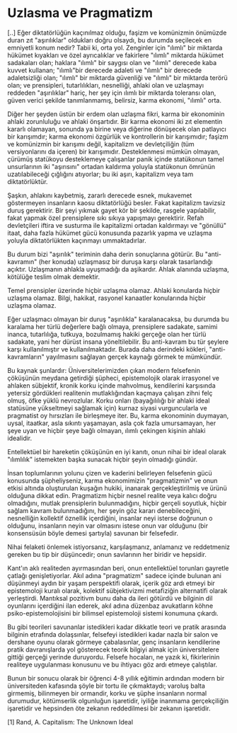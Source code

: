 # Uzlasma ve Pragmatizm

[..] Eğer diktatörlüğün kaçınılmaz olduğu, faşizm ve komünizmin
önümüzde duran zıt "aşırılıklar" oldukları doğru olsaydı, bu durumda
seçilecek en emniyetli konum nedir? Tabii ki, orta yol. Zenginler için
"ılımlı" bir miktarda hükümet kıyakları ve özel ayrıcalıklar ve
fakirlere "ılımlı" miktarda hükümet sadakaları olan; haklara "ılımlı"
bir saygısı olan ve "ılımlı" derecede kaba kuvvet kullanan;
"ılımlı"bir derecede adaleti ve "ılımlı" bir derecede adaletsizliği
olan; "ılımlı" bir miktarda güvenliği ve "ılımlı" bir miktarda terörü
olan; ve prensipleri, tutarlılıkları, nesnelliği, ahlaki olan ve
uzlaşmayı reddeden "aşırılıklar" hariç, her şey için ılımlı bir
miktarda toleransı olan, güven verici şekilde tanımlanmamış, belirsiz,
karma ekonomi, "ılımlı" orta.

Diğer her şeyden üstün bir erdem olan uzlaşma fikri, karma bir
ekonominin ahlaki zorunluluğu ve ahlaki önşartıdır. Bir karma ekonomi
iki zıt elementin kararlı olamayan, sonunda ya birine veya diğerine
dönüşecek olan patlayıcı bir karışımdır; karma ekonomi özgürlük ve
kontrollerin bir karışımıdır; faşizm ve komünizmin bir karışımı değil,
kapitalizm ve devletçiliğin (tüm versiyonlarını da içeren) bir
karışımıdır. Desteklenmesi mümkün olmayan, çürümüş statükoyu
desteklemeye çalışanlar panik içinde statükonun tamel unsurlarının iki
"aşırısını" ortadan kaldırma yoluyla statükonun ömrünün
uzatılabileceği çığlığını atıyorlar; bu iki aşırı, kapitalizm veya tam
diktatörlüktür.

Şaşkın, ahlakını kaybetmiş, zararlı derecede esnek, mukavemet
göstermeyen insanların kaosu diktatörlüğü besler. Fakat kapitalizm
tavizsiz duruş gerektirir. Bir şeyi yıkmak gayet kör bir şekilde,
rasgele yapılabilir, fakat yapmak özel prensiplere sıkı sıkıya
yapışmayı gerektirir. Refah devletçileri iftira ve susturma ile
kapitalizmi ortadan kaldırmayı ve "gönüllü" itaat, daha fazla hükümet
gücü konusunda pazarlık yapma ve uzlaşma yoluyla diktatörlükten
kaçınmayı ummaktadırlar.

Bu durum bizi "aşırılık" teriminin daha derin sonuçlarına götürür. Bu
"anti-kavramın" (her konuda) uzlaşmasız bir duruşa karşı olarak
tasarlandığı açıktır. Uzlaşmanın ahlakla uyuşmadığı da
aşikardır. Ahlak alanında uzlaşma, kötülüğe teslim olmak demektir.

Temel prensipler üzerinde hiçbir uzlaşma olamaz. Ahlaki konularda
hiçbir uzlaşma olamaz. Bilgi, hakikat, rasyonel kanaatler konularında
hiçbir uzlaşma olamaz.

Eğer uzlaşmacı olmayan bir duruş "aşırılıkla" karalanacaksa, bu
durumda bu karalama her türlü değerlere bağlı olmaya, prensiplere
sadakate, samimi inanca, tutarlılığa, tutkuya, bozulmamış hakiki
gerçeğe olan her türlü sadakate, yani her dürüst insana
yöneltilebilir. Bu anti-kavram bu tür şeylere karşı kullanılmıştır ve
kullanılmaktadır. Burada daha derindeki kökleri, "anti-kavramların"
yayılmasını sağlayan gerçek kaynağı görmek te mümkündür.

Bu kaynak şunlardır: Üniversitelerimizden çıkan modern felsefenin
çöküşünün meydana getirdiği şüpheci, epistemolojik olarak irrasyonel
ve ahlaken sübjektif, kronik korku içinde mahvolmuş, kendilerini
karşısında yetersiz gördükleri realitenin mutlaklığından kaçmaya
çalışan zihni felç olmuş, öfke yüklü nevrozlular. Korku onları
(bayağılılığı bir ahlaki ideal statüsüne yükseltmeyi sağlamak için)
kurnaz siyasi vurguncularla ve pragmatist oy hırsızları ile birleşmeye
iter. Bu, karma ekonominin duymayan, uysal, itaatkar, asla sıkıntı
yaşamayan, asla çok fazla umursamayan, her şeye uyan ve hiçbir şeye
bağlı olmayan, ılımlı çekingen kişinin ahlaki idealidir.

Entellektüel bir hareketin çöküşünün en iyi kanıtı, onun nihai bir
ideal olarak "ılımlılık" istemekten başka sunacak hiçbir şeyin
olmadığı gündür.

İnsan toplumlarının yolunu çizen ve kaderini belirleyen felsefenin
gücü konusunda şüpheliyseniz, karma ekonomimizin "pragmatizmin" ve
onun etkisi altında oluşturulan kuşağın hukiki, inanarak
gerçekleştirilmiş ve ürünü olduğuna dikkat edin. Pragmatizm hiçbir
nesnel realite veya kalıcı doğru olmadığını, mutlak prensiplerin
bulunmadığını, hiçbir gerçeli soyutluk, hiçbir sağlam kavram
bulunmadığını, her şeyin göz kararı denebileceğini, nesnelliğin
kollektif öznellik içerdiğini, insanlar neyi isterse doğrunun o
olduğunu, insanların neyin var olmasını istese onun var olduğunu (bir
konsensüsün böyle demesi şartıyla) savunan bir felsefedir.

Nihai felaketi önlemek istiyorsanız, karşılaşmanız, anlamanız ve
reddetmeniz gereken bu tip bir düşüncedir; onun savlarının her biridir
ve hepsidir.

Kant'ın aklı realiteden ayırmasından beri, onun entellektüel torunları
gayretle çatlağı genişletiyorlar. Akıl adına "pragmatizm" sadece
içinde bulunan ani düşünmeyi aydın bir yaşam perspektifi olarak,
içerik göz ardı etmeyi bir epistemoloji kuralı olarak, kolektif
sübjektivizmi metafiziğin alternatifi olarak yerleştirdi. Mantıksal
pozitivm bunu daha da ileri götürdü ve bilginin dil oyunlarını
içerdiğini ilan ederek, akıl adına düzenbaz avukatların köhne
psiko-epistemolojisini bir bilimsel epistemoloji sistemi konumuna
çıkardı.

Bu gibi teorileri savunanlar istedikleri kadar dikkatle teori ve
pratik arasında bilginin etrafında dolaşsınlar, felsefeyi istedikleri
kadar nazla bir salon ve dershane oyunu olarak görmeye çabalasınlar,
genç insanların kendilerine pratik davranışlarda yol gösterecek teorik
bilgiyi almak için üniversitelere gittiği gerçeği yerinde
duruyordu. Felsefe hocaları, ne yazık ki, fikirlerinin realiteye
uygulanması konusunu ve bu ihtiyacı göz ardı etmeye çalıştılar.

Bunun bir sonucu olarak bir öğrenci 4-8 yıllık eğitimin ardından
modern bir üniversiteden kafasında şöyle bir tortu ile çıkmaktaydı;
varoluş balta girmemiş, bilinmeyen bir ormandir, korku ve şüphe
insanların normal durumudur, kötümserlik olgunluğun işaretidir,
iyiliğe inanmama gerçekçiliğin işaretidir ve hepsinden öte zekanın
reddedilmesi bir zekanın işaretidir.

[1] Rand, A. Capitalism: The Unknown Ideal
